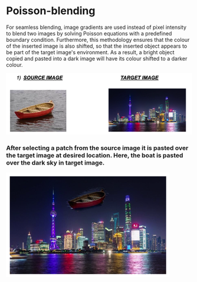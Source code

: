 # Poisson-blending

For seamless blending, image gradients are used instead of pixel intensity to blend two images by solving Poisson equations with a predefined boundary condition. Furthermore, this methodology ensures that the colour of the inserted image is also shifted, so that the inserted object appears to be part of the target image's environment. As a result, a bright object copied and pasted into a dark image will have its colour shifted to a darker colour.

![first.png](first.png)
### After selecting a patch from the source image it is pasted over the target image at desired location. Here, the boat is pasted over the dark sky in target image.
![second.png](second.png)

